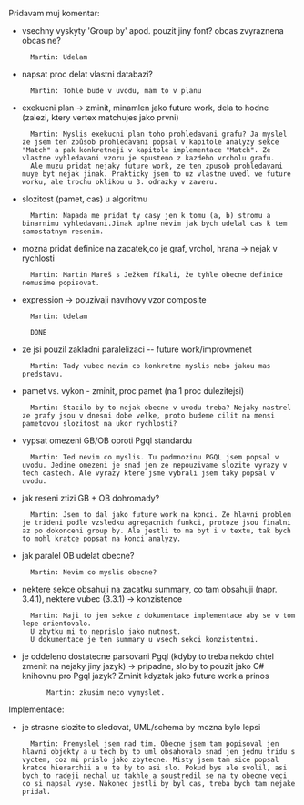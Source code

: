 Pridavam muj komentar:

- vsechny vyskyty 'Group by' apod. pouzit jiny font? obcas zvyraznena obcas ne?

		Martin: Udelam

- napsat proc delat vlastni databazi?

		Martin: Tohle bude v uvodu, mam to v planu

- exekucni plan -> zminit, minamlen jako future work, dela to hodne (zalezi, ktery vertex matchujes jako prvni)

		Martin: Myslis exekucni plan toho prohledavani grafu? Ja myslel ze jsem ten způsob prohledavani popsal v kapitole analyzy sekce "Match" a pak konkretneji v kapitole implementace "Match". Ze vlastne vyhledavani vzoru je spusteno z kazdeho vrcholu grafu.
		Ale muzu pridat nejaky future work, ze ten zpusob prohledavani muye byt nejak jinak. Prakticky jsem to uz vlastne uvedl ve future worku, ale trochu oklikou u 3. odrazky v zaveru.

- slozitost (pamet, cas) u algoritmu

		Martin: Napada me pridat ty casy jen k tomu (a, b) stromu a binarnimu vyhledavani.Jinak uplne nevim jak bych udelal cas k tem samostatnym resenim.

- mozna pridat definice na zacatek,co je graf, vrchol, hrana -> nejak v rychlosti

		Martin: Martin Mareš s Ježkem říkali, že tyhle obecne definice nemusime popisovat.

- expression -> pouzivaji navrhovy vzor composite

		Martin: Udelam
		
		DONE

- ze jsi pouzil zakladni paralelizaci
	  -- future work/improvmenet

		Martin: Tady vubec nevim co konkretne myslis nebo jakou mas predstavu.

- pamet vs. vykon - zminit, proc pamet (na 1 proc dulezitejsi)

		Martin: Stacilo by to nejak obecne v uvodu treba? Nejaky nastrel ze grafy jsou v dnesni dobe velke, proto budeme cilit na mensi pametovou slozitost na ukor rychlosti?

- vypsat omezeni GB/OB oproti Pgql standardu

		Martin: Ted nevim co myslis. Tu podmnozinu PGQL jsem popsal v uvodu. Jedine omezeni je snad jen ze nepouzivame slozite vyrazy v tech castech. Ale vyrazy ktere jsme vybrali jsem taky popsal v uvodu.

- jak reseni ztizi GB + OB dohromady?

		Martin: Jsem to dal jako future work na konci. Ze hlavni problem je trideni podle vzsledku agregacnich funkci, protoze jsou finalni az po dokonceni group by. Ale jestli to ma byt i v textu, tak bych to mohl kratce popsat na konci analyzy.

- jak paralel OB udelat obecne?

		Martin: Nevim co myslis obecne?


- nektere sekce obsahuji na zacatku summary, co tam obsahuji (napr. 3.4.1), nektere vubec (3.3.1) -> konzistence

		Martin: Maji to jen sekce z dokumentace implementace aby se v tom lepe orientovalo.
		U zbytku mi to neprislo jako nutnost.
		U dokumentace je ten summary u vsech sekci konzistentni.

- je oddeleno dostatecne parsovani Pgql (kdyby to treba nekdo chtel zmenit na nejaky jiny jazyk) -> pripadne, slo by to pouzit jako C# knihovnu pro Pgql jazyk? Zminit kdyztak jako future work a prinos

			Martin: zkusim neco vymyslet.

Implementace:
- je strasne slozite to sledovat, UML/schema by mozna bylo lepsi

		Martin: Premyslel jsem nad tim. Obecne jsem tam popisoval jen hlavni objekty a u tech by to uml obsahovalo snad jen jednu tridu s vyctem, coz mi prislo jako zbytecne. Misty jsem tam sice popsal kratce hierarchii a u te by to asi slo. Pokud bys ale svolil, asi bych to radeji nechal uz takhle a soustredil se na ty obecne veci co si napsal vyse. Nakonec jestli by byl cas, treba bych tam nejake pridal. 